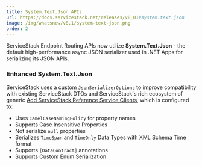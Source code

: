```yaml
---
title: System.Text.Json APIs
url: https://docs.servicestack.net/releases/v8_01#system.text.json
image: /img/whatsnew/v8.1/system-text-json.png
order: 2
---
```


ServiceStack Endpoint Routing APIs now utilize **System.Text.Json** - the default high-performance async 
JSON serializer used in .NET Apps for serializing its JSON APIs.

### Enhanced System.Text.Json

ServiceStack uses a custom `JsonSerializerOptions` to improve compatibility with existing ServiceStack DTOs and 
ServiceStack's rich ecosystem of generic 
[Add ServiceStack Reference Service Clients](https://docs.servicestack.net/add-servicestack-reference), which is configured to:

- Uses `CamelCaseNamingPolicy` for property names
- Supports Case Insensitive Properties
- Not serialize `null` properties
- Serializes `TimeSpan` and `TimeOnly` Data Types with XML Schema Time format
- Supports `[DataContract]` annotations
- Supports Custom Enum Serialization